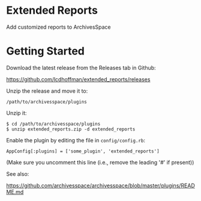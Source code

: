 Extended Reports 
===========

Add customized reports to ArchivesSpace

# Getting Started

Download the latest release from the Releases tab in Github:

  https://github.com/lcdhoffman/extended_reports/releases

Unzip the release and move it to:

    /path/to/archivesspace/plugins

Unzip it:

    $ cd /path/to/archivesspace/plugins
    $ unzip extended_reports.zip -d extended_reports

Enable the plugin by editing the file in `config/config.rb`:

    AppConfig[:plugins] = ['some_plugin', 'extended_reports']

(Make sure you uncomment this line (i.e., remove the leading '#' if present))

See also:

  https://github.com/archivesspace/archivesspace/blob/master/plugins/README.md



